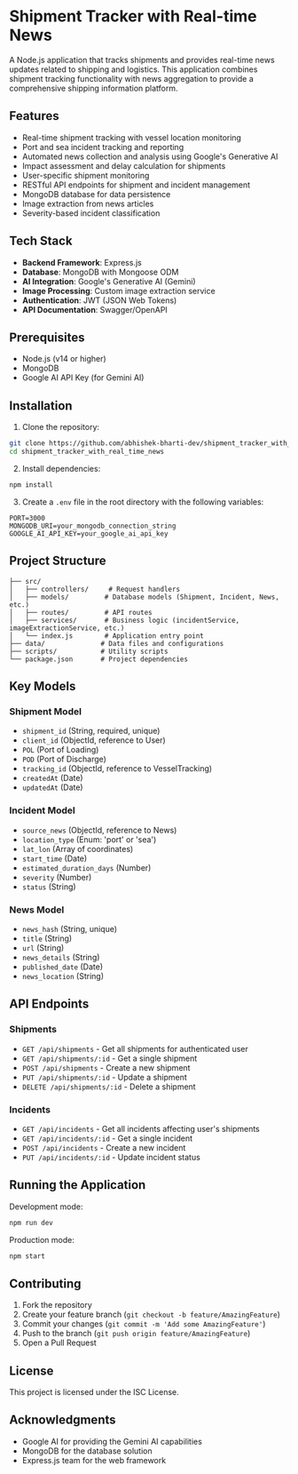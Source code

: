 # Shipment Tracker with Real-time News

A Node.js application that tracks shipments and provides real-time news updates related to shipping and logistics. This application combines shipment tracking functionality with news aggregation to provide a comprehensive shipping information platform.

## Features

- Real-time shipment tracking with vessel location monitoring
- Port and sea incident tracking and reporting
- Automated news collection and analysis using Google's Generative AI
- Impact assessment and delay calculation for shipments
- User-specific shipment monitoring
- RESTful API endpoints for shipment and incident management
- MongoDB database for data persistence
- Image extraction from news articles
- Severity-based incident classification

## Tech Stack

- **Backend Framework**: Express.js
- **Database**: MongoDB with Mongoose ODM
- **AI Integration**: Google's Generative AI (Gemini)
- **Image Processing**: Custom image extraction service
- **Authentication**: JWT (JSON Web Tokens)
- **API Documentation**: Swagger/OpenAPI

## Prerequisites

- Node.js (v14 or higher)
- MongoDB
- Google AI API Key (for Gemini AI)

## Installation

1. Clone the repository:
```bash
git clone https://github.com/abhishek-bharti-dev/shipment_tracker_with_real_time_news.git
cd shipment_tracker_with_real_time_news
```

2. Install dependencies:
```bash
npm install
```

3. Create a `.env` file in the root directory with the following variables:
```
PORT=3000
MONGODB_URI=your_mongodb_connection_string
GOOGLE_AI_API_KEY=your_google_ai_api_key
```

## Project Structure

```
├── src/
│   ├── controllers/     # Request handlers
│   ├── models/         # Database models (Shipment, Incident, News, etc.)
│   ├── routes/         # API routes
│   ├── services/       # Business logic (incidentService, imageExtractionService, etc.)
│   └── index.js        # Application entry point
├── data/              # Data files and configurations
├── scripts/           # Utility scripts
└── package.json       # Project dependencies
```

## Key Models

### Shipment Model
- `shipment_id` (String, required, unique)
- `client_id` (ObjectId, reference to User)
- `POL` (Port of Loading)
- `POD` (Port of Discharge)
- `tracking_id` (ObjectId, reference to VesselTracking)
- `createdAt` (Date)
- `updatedAt` (Date)

### Incident Model
- `source_news` (ObjectId, reference to News)
- `location_type` (Enum: 'port' or 'sea')
- `lat_lon` (Array of coordinates)
- `start_time` (Date)
- `estimated_duration_days` (Number)
- `severity` (Number)
- `status` (String)

### News Model
- `news_hash` (String, unique)
- `title` (String)
- `url` (String)
- `news_details` (String)
- `published_date` (Date)
- `news_location` (String)

## API Endpoints

### Shipments
- `GET /api/shipments` - Get all shipments for authenticated user
- `GET /api/shipments/:id` - Get a single shipment
- `POST /api/shipments` - Create a new shipment
- `PUT /api/shipments/:id` - Update a shipment
- `DELETE /api/shipments/:id` - Delete a shipment

### Incidents
- `GET /api/incidents` - Get all incidents affecting user's shipments
- `GET /api/incidents/:id` - Get a single incident
- `POST /api/incidents` - Create a new incident
- `PUT /api/incidents/:id` - Update incident status

## Running the Application

Development mode:
```bash
npm run dev
```

Production mode:
```bash
npm start
```

## Contributing

1. Fork the repository
2. Create your feature branch (`git checkout -b feature/AmazingFeature`)
3. Commit your changes (`git commit -m 'Add some AmazingFeature'`)
4. Push to the branch (`git push origin feature/AmazingFeature`)
5. Open a Pull Request

## License

This project is licensed under the ISC License.

## Acknowledgments

- Google AI for providing the Gemini AI capabilities
- MongoDB for the database solution
- Express.js team for the web framework
